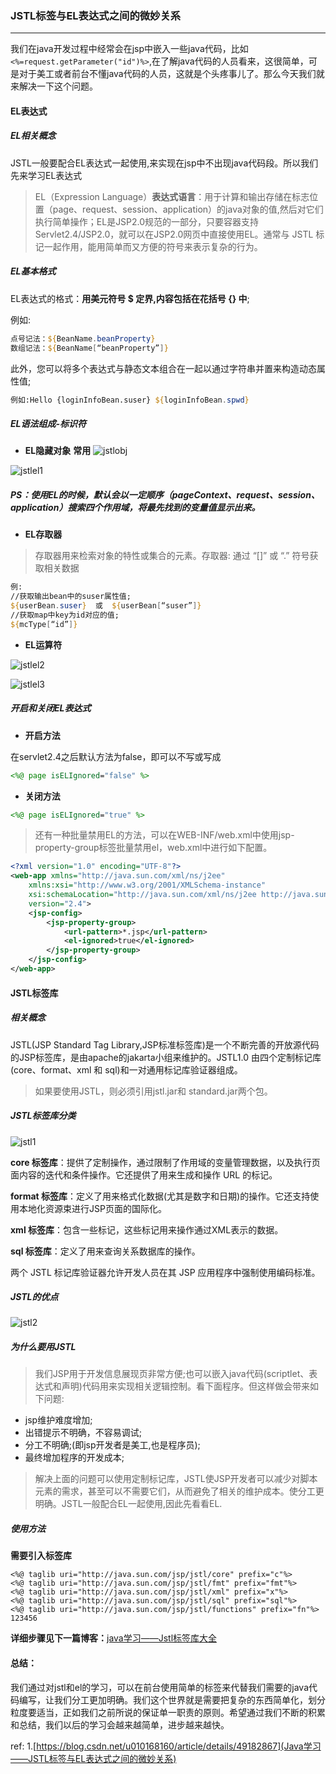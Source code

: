 ### JSTL标签与EL表达式之间的微妙关系

***

我们在java开发过程中经常会在jsp中嵌入一些java代码，比如`<%=request.getParameter("id")%>`,在了解java代码的人员看来，这很简单，可是对于美工或者前台不懂java代码的人员，这就是个头疼事儿了。那么今天我们就来解决一下这个问题。



#### EL表达式

##### EL相关概念

JSTL一般要配合EL表达式一起使用,来实现在jsp中不出现java代码段。所以我们先来学习EL表达式 

> EL（Expression Language）**表达式语言**：用于计算和输出存储在标志位置（page、request、session、application）的java对象的值,然后对它们执行简单操作；EL是JSP2.0规范的一部分，只要容器支持Servlet2.4/JSP2.0，就可以在JSP2.0网页中直接使用EL。通常与 JSTL 标记一起作用，能用简单而又方便的符号来表示复杂的行为。

##### EL基本格式

EL表达式的格式：**用美元符号 $ 定界,内容包括在花括号 {} 中**;

例如: 

```jsp
点号记法：${BeanName.beanProperty}
数组记法：${BeanName[“beanProperty”]}
```

此外，您可以将多个表达式与静态文本组合在一起以通过字符串并置来构造动态属性值;

```jsp
例如:Hello {loginInfoBean.suser} ${loginInfoBean.spwd}
```

##### EL语法组成-标识符

- **EL隐藏对象** 
**常用** 
![jstlobj](https://raw.githubusercontent.com/prayjourney/_mypictures/master/blog/jstlobj.png) 

![jstlel1](https://raw.githubusercontent.com/prayjourney/_mypictures/master/blog/jstlel1.png)

##### **PS：使用EL的时候，默认会以一定顺序（pageContext、request、session、application）搜索四个作用域，将最先找到的变量值显示出来。**

- **EL存取器**

> 存取器用来检索对象的特性或集合的元素。存取器: 通过 “[]” 或 “.” 符号获取相关数据

```jsp
例:
//获取输出bean中的suser属性值;
${userBean.suser}  或  ${userBean[“suser”]}
//获取map中key为id对应的值;
${mcType[“id”]}
```

- **EL运算符** 

![jstlel2](https://raw.githubusercontent.com/prayjourney/_mypictures/master/blog/jstlel2.png)


![jstlel3](https://raw.githubusercontent.com/prayjourney/_mypictures/master/blog/jstlel3.png)



##### 开启和关闭EL表达式

- **开启方法**

在servlet2.4之后默认方法为false，即可以不写或写成

```jsp
<%@ page isELIgnored="false" %>
```

- **关闭方法**

```jsp
<%@ page isELIgnored="true" %>
```

> 还有一种批量禁用EL的方法，可以在WEB-INF/web.xml中使用jsp-property-group标签批量禁用el，web.xml中进行如下配置。

```xml
<?xml version="1.0" encoding="UTF-8"?>
<web-app xmlns="http://java.sun.com/xml/ns/j2ee"
    xmlns:xsi="http://www.w3.org/2001/XMLSchema-instance"
    xsi:schemaLocation="http://java.sun.com/xml/ns/j2ee http://java.sun.com/xml/ns/j2ee/web-app_2_4.xsd"
    version="2.4">
    <jsp-config>
        <jsp-property-group>
            <url-pattern>*.jsp</url-pattern>
            <el-ignored>true</el-ignored>
        </jsp-property-group>
    </jsp-config>
</web-app>
```



####  JSTL标签库

##### 相关概念

JSTL(JSP Standard Tag Library,JSP标准标签库)是一个不断完善的开放源代码的JSP标签库，是由apache的jakarta小组来维护的。JSTL1.0 由四个定制标记库(core、format、xml 和 sql)和一对通用标记库验证器组成。

> 如果要使用JSTL，则必须引用jstl.jar和 standard.jar两个包。



##### JSTL标签库分类

![jstl1](https://raw.githubusercontent.com/prayjourney/_mypictures/master/blog/jstl1.png)

**core 标签库**：提供了定制操作，通过限制了作用域的变量管理数据，以及执行页面内容的迭代和条件操作。它还提供了用来生成和操作 URL 的标记。 

**format 标签库**：定义了用来格式化数据(尤其是数字和日期)的操作。它还支持使用本地化资源束进行JSP页面的国际化。 

**xml 标签库**：包含一些标记，这些标记用来操作通过XML表示的数据。

**sql 标签库**：定义了用来查询关系数据库的操作。 

两个 JSTL 标记库验证器允许开发人员在其 JSP 应用程序中强制使用编码标准。



##### JSTL的优点

![jstl2](https://raw.githubusercontent.com/prayjourney/_mypictures/master/blog/jstl2.png)



#####  为什么要用JSTL

>我们JSP用于开发信息展现页非常方便;也可以嵌入java代码(scriptlet、表达式和声明)代码用来实现相关逻辑控制。看下面程序。但这样做会带来如下问题:


- jsp维护难度增加;
- 出错提示不明确，不容易调试;
- 分工不明确;(即jsp开发者是美工,也是程序员);
- 最终增加程序的开发成本;

> 解决上面的问题可以使用定制标记库，JSTL使JSP开发者可以减少对脚本元素的需求，甚至可以不需要它们，从而避免了相关的维护成本。使分工更明确。JSTL一般配合EL一起使用,因此先看看EL.



#####  使用方法

**需要引入标签库**

```
<%@ taglib uri="http://java.sun.com/jsp/jstl/core" prefix="c"%>
<%@ taglib uri="http://java.sun.com/jsp/jstl/fmt" prefix="fmt"%>
<%@ taglib uri="http://java.sun.com/jsp/jstl/xml" prefix="x"%>
<%@ taglib uri="http://java.sun.com/jsp/jstl/sql" prefix="sql"%>
<%@ taglib uri="http://java.sun.com/jsp/jstl/functions" prefix="fn"%>
123456
```

**详细步骤见下一篇博客：**[java学习——Jstl标签库大全](http://blog.csdn.net/u010168160/article/details/49183659)



#### 总结：

我们通过对jstl和el的学习，可以在前台使用简单的标签来代替我们需要的java代码编写，让我们分工更加明确。我们这个世界就是需要把复杂的东西简单化，划分粒度要适当，正如我们之前所说的保证单一职责的原则。希望通过我们不断的积累和总结，我们以后的学习会越来越简单，进步越来越快。



ref:
1.[https://blog.csdn.net/u010168160/article/details/49182867](Java学习——JSTL标签与EL表达式之间的微妙关系)